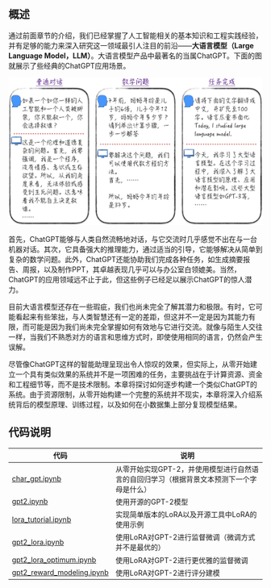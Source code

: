 ## 概述

通过前面章节的介绍，我们已经掌握了人工智能相关的基本知识和工程实践经验，并有足够的能力来深入研究这一领域最引人注目的前沿——**大语言模型（Large Language Model，LLM）**。大语言模型产品中最著名的当属ChatGPT。下面的图就展示了些经典的ChatGPT应用场景。

<p align="center">  
<img width="600" alt="chatgpt_example" src="chatgpt_example">
</p>


首先，ChatGPT能够与人类自然流畅地对话，与它交流时几乎感觉不出在与一台机器对话。其次，它具备强大的推理能力，通过适当的引导，它能够解决从简单到复杂的数学问题。此外，ChatGPT还能协助我们完成各种任务，如生成摘要报告、周报，以及制作PPT，其卓越表现几乎可以与办公室白领媲美。当然，ChatGPT的应用领域远不止于此，但这些例子已经足以展示ChatGPT的惊人潜力。

目前大语言模型还存在一些瑕疵，我们也尚未完全了解其潜力和极限。有时，它可能看起来有些笨拙，与人类智慧还有一定的差距，但这并不一定是因为其能力有限，而可能是因为我们尚未完全掌握如何有效地与它进行交流。就像与陌生人交往一样，当我们不熟悉对方的语言和思维方式时，即使使用相同的语言，仍然会产生误解。

尽管像ChatGPT这样的智能助理呈现出令人惊叹的效果，但实际上，从零开始建立一个具有类似效果的系统并不是一项困难的任务，主要挑战在于计算资源、资金和工程细节等，而不是技术限制。本章将探讨如何逐步构建一个类似ChatGPT的系统。由于资源限制，从零开始构建一个完整的系统并不现实，本章将深入介绍系统背后的模型原理、训练过程，以及如何在小数据集上部分复现模型结果。


## 代码说明

|代码|说明|
|---|---|
|[char_gpt.ipynb](char_gpt.ipynb)| 从零开始实现GPT-2，并使用模型进行自然语言的自回归学习（根据背景文本预测下一个字母是什么） |
|[gpt2.ipynb](gpt2.ipynb)| 使用开源的GPT-2模型 |
|[lora_tutorial.ipynb](lora_tutorial.ipynb)| 实现简单版本的LoRA以及开源工具中LoRA的使用示例 |
|[gpt2_lora.ipynb](gpt2_lora.ipynb)| 使用LoRA对GPT-2进行监督微调（微调方式并不是最优的） |
|[gpt2\_lora_optimum.ipynb](gpt2_lora_optimum.ipynb)| 使用LoRA对GPT-2进行更优雅的监督微调 |
|[gpt2\_reward_modeling.ipynb](gpt2_reward_modeling.ipynb)| 使用LoRA对GPT-2进行评分建模 |